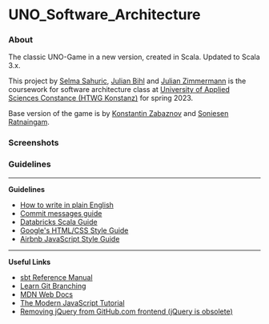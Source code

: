 # UNO_Software_Architecture


<!-- ![Logo](src/main/Pics/UNO-Logo.png) -->


### About

The classic UNO-Game in a new version, created in Scala. Updated to Scala 3.x.

This project by [Selma Sahuric](https://github.com/), [Julian Bihl](https://github.com/ju391bihhtwgkn) and  [Julian Zimmermann](https://github.com/JeSuisUneLicorne) is the coursework for software architecture class at [University of Applied Sciences Constance (HTWG Konstanz)](https://www.htwg-konstanz.de/) for spring 2023. <br />



Base version of the game is by [Konstantin Zabaznov](https://github.com/konstantinz001) and [Soniesen Ratnaingam](https://github.com/SoniRat). <br />


### Screenshots


<!--TODO: add a couple of screenshots-->



### Guidelines

---

 <!-- <details> -->
  <summary> <b>Guidelines</b> </summary>
    <ul>
        <li><a href="https://www.plainenglish.co.uk/how-to-write-in-plain-english.html" target="_blank">How to write in plain English</a>  
        <li><a href="https://github.com/RomuloOliveira/commit-messages-guide" target="_blank">Commit messages guide</a>  
        <li><a href="https://github.com/databricks/scala-style-guide" target="_blank">Databricks Scala Guide</a>  
        <li><a href="https://google.github.io/styleguide/htmlcssguide.html" target="_blank">Google's HTML/CSS Style Guide</a>  
        <li><a href="https://github.com/airbnb/javascript" target="_blank">Airbnb JavaScript Style Guide</a>  
    </ul>
<!-- </details> -->

---
 <!-- <details> -->
  <summary> <b>Useful Links</b> </summary>
    <ul>
        <li> <a href="https://www.scala-sbt.org/1.x/docs/index.html" target="_blank">sbt Reference Manual</a>  
        <li> <a href="https://learngitbranching.js.org/" target="_blank">Learn Git Branching</a>  
        <li> <a href="https://developer.mozilla.org/en-US/" target="_blank">MDN Web Docs</a>  
        <li> <a href="https://javascript.info/" target="_blank">The Modern JavaScript Tutorial</a>  
        <li> <a href="https://github.blog/2018-09-06-removing-jquery-from-github-frontend/" target="_blank">Removing jQuery from GitHub.com frontend (jQuery is obsolete)</a>  
    </ul>
<!-- </details> -->